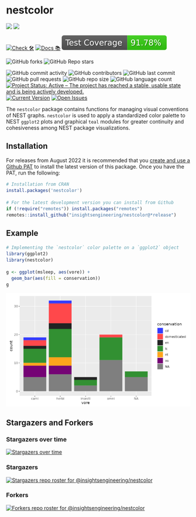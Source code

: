 # nestcolor

<!-- start badges -->
[![](https://www.r-pkg.org/badges/version/nestcolor?color=green)](https://cran.r-project.org/package=nestcolor)
[![](http://cranlogs.r-pkg.org/badges/last-month/nestcolor?color=green)](https://cran.r-project.org/package=nestcolor)

[![Check 🛠](https://github.com/insightsengineering/nestcolor/actions/workflows/check.yaml/badge.svg)](https://insightsengineering.github.io/nestcolor/main/unit-test-report/)
[![Docs 📚](https://github.com/insightsengineering/nestcolor/actions/workflows/docs.yaml/badge.svg)](https://insightsengineering.github.io/nestcolor/)
[![Code Coverage 📔](https://raw.githubusercontent.com/insightsengineering/nestcolor/_xml_coverage_reports/data/main/badge.svg)](https://insightsengineering.github.io/nestcolor/main/coverage-report/)

![GitHub forks](https://img.shields.io/github/forks/insightsengineering/nestcolor?style=social)
![GitHub Repo stars](https://img.shields.io/github/stars/insightsengineering/nestcolor?style=social)

![GitHub commit activity](https://img.shields.io/github/commit-activity/m/insightsengineering/nestcolor)
![GitHub contributors](https://img.shields.io/github/contributors/insightsengineering/nestcolor)
![GitHub last commit](https://img.shields.io/github/last-commit/insightsengineering/nestcolor)
![GitHub pull requests](https://img.shields.io/github/issues-pr/insightsengineering/nestcolor)
![GitHub repo size](https://img.shields.io/github/repo-size/insightsengineering/nestcolor)
![GitHub language count](https://img.shields.io/github/languages/count/insightsengineering/nestcolor)
[![Project Status: Active – The project has reached a stable, usable state and is being actively developed.](https://www.repostatus.org/badges/latest/active.svg)](https://www.repostatus.org/#active)
[![Current Version](https://img.shields.io/github/r-package/v/insightsengineering/nestcolor/main?color=purple\&label=package%20version)](https://github.com/insightsengineering/nestcolor/tree/main)
[![Open Issues](https://img.shields.io/github/issues-raw/insightsengineering/nestcolor?color=red\&label=open%20issues)](https://github.com/insightsengineering/nestcolor/issues?q=is%3Aissue+is%3Aopen+sort%3Aupdated-desc)
<!-- end badges -->

The `nestcolor` package contains functions for managing visual conventions of NEST graphs. `nestcolor` is used to apply a standardized color palette to NEST `ggplot2` plots and graphical `teal` modules for greater continuity and cohesiveness among NEST package visualizations.

## Installation

For releases from August 2022 it is recommended that you [create and use a Github PAT](https://docs.github.com/en/github/authenticating-to-github/keeping-your-account-and-data-secure/creating-a-personal-access-token) to install the latest version of this package. Once you have the PAT, run the following:

```r
# Installation from CRAN
install.packages('nestcolor')

# For the latest development version you can install from Github
if (!require("remotes")) install.packages("remotes")
remotes::install_github("insightsengineering/nestcolor@*release")
```

## Example

```r
# Implementing the `nestcolor` color palette on a `ggplot2` object
library(ggplot2)
library(nestcolor)

g <- ggplot(msleep, aes(vore)) +
  geom_bar(aes(fill = conservation))
g
```

![Alt text](man/figures/nestcolor_graph.png?raw=true)

## Stargazers and Forkers

### Stargazers over time

[![Stargazers over time](https://starchart.cc/insightsengineering/nestcolor.svg)](https://starchart.cc/insightsengineering/nestcolor)

### Stargazers

[![Stargazers repo roster for @insightsengineering/nestcolor](https://reporoster.com/stars/insightsengineering/nestcolor)](https://github.com/insightsengineering/nestcolor/stargazers)

### Forkers

[![Forkers repo roster for @insightsengineering/nestcolor](https://reporoster.com/forks/insightsengineering/nestcolor)](https://github.com/insightsengineering/nestcolor/network/members)
